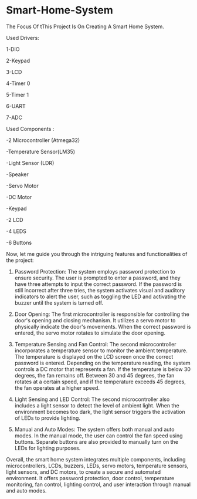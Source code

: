 # Smart-Home-System
The Focus Of tThis Project Is On Creating A Smart Home System.

Used Drivers:

1-DIO

2-Keypad

3-LCD

4-Timer 0

5-Timer 1

6-UART

7-ADC


Used Components :

-2 Microcontroller (Atmega32)

-Temperature Sensor(LM35)

-Light Sensor (LDR)

-Speaker

-Servo Motor 

-DC Motor

-Keypad

-2 LCD

-4 LEDS

-6 Buttons


Now, let me guide you through the intriguing features and functionalities of the project:

1. Password Protection: The system employs password protection to ensure security. The user is prompted to enter a password, and they have three attempts to input the correct password. If the password is still incorrect after three tries, the system activates visual and auditory indicators to alert the user, such as toggling the LED and activating the buzzer until the system is turned off.

2. Door Opening: The first microcontroller is responsible for controlling the door's opening and closing mechanism. It utilizes a servo motor to physically indicate the door's movements. When the correct password is entered, the servo motor rotates to simulate the door opening.

3. Temperature Sensing and Fan Control: The second microcontroller incorporates a temperature sensor to monitor the ambient temperature. The temperature is displayed on the LCD screen once the correct password is entered. Depending on the temperature reading, the system controls a DC motor that represents a fan. If the temperature is below 30 degrees, the fan remains off. Between 30 and 45 degrees, the fan rotates at a certain speed, and if the temperature exceeds 45 degrees, the fan operates at a higher speed.

4. Light Sensing and LED Control: The second microcontroller also includes a light sensor to detect the level of ambient light. When the environment becomes too dark, the light sensor triggers the activation of LEDs to provide lighting.

5. Manual and Auto Modes: The system offers both manual and auto modes. In the manual mode, the user can control the fan speed using buttons. Separate buttons are also provided to manually turn on the LEDs for lighting purposes.

Overall, the smart home system integrates multiple components, including microcontrollers, LCDs, buzzers, LEDs, servo motors, temperature sensors, light sensors, and DC motors, to create a secure and automated environment. It offers password protection, door control, temperature monitoring, fan control, lighting control, and user interaction through manual and auto modes.
